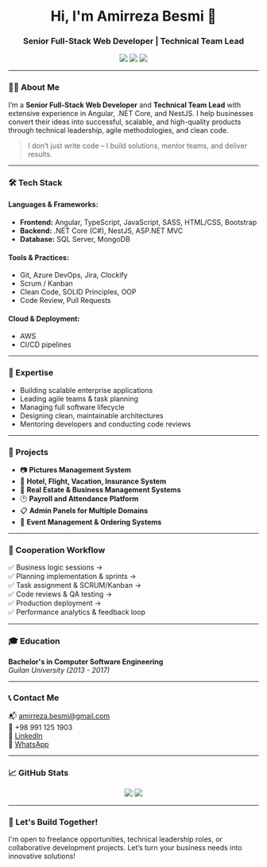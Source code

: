 <h1 align="center">Hi, I'm Amirreza Besmi 👋</h1>
<h3 align="center">Senior Full-Stack Web Developer | Technical Team Lead</h3>

<p align="center">
  <a href="mailto:amirreza.besmi@gmail.com"><img src="https://img.shields.io/badge/email-D14836?style=for-the-badge&logo=gmail&logoColor=white" /></a>
  <a href="https://www.linkedin.com/in/amirreza-besmi"><img src="https://img.shields.io/badge/linkedin-%230077B5.svg?style=for-the-badge&logo=linkedin&logoColor=white" /></a>
  <a href="https://wa.me/989911251903"><img src="https://img.shields.io/badge/whatsapp-25D366?style=for-the-badge&logo=whatsapp&logoColor=white" /></a>
</p>

---

### 👨‍💻 About Me

I’m a **Senior Full-Stack Web Developer** and **Technical Team Lead** with extensive experience in Angular, .NET Core, and NestJS. I help businesses convert their ideas into successful, scalable, and high-quality products through technical leadership, agile methodologies, and clean code.

> I don’t just write code – I build solutions, mentor teams, and deliver results.

---

### 🛠️ Tech Stack

#### Languages & Frameworks:
- **Frontend:** Angular, TypeScript, JavaScript, SASS, HTML/CSS, Bootstrap
- **Backend:** .NET Core (C#), NestJS, ASP.NET MVC
- **Database:** SQL Server, MongoDB

#### Tools & Practices:
- Git, Azure DevOps, Jira, Clockify
- Scrum / Kanban
- Clean Code, SOLID Principles, OOP
- Code Review, Pull Requests

#### Cloud & Deployment:
- AWS
- CI/CD pipelines

---

### 🧠 Expertise

- Building scalable enterprise applications
- Leading agile teams & task planning
- Managing full software lifecycle
- Designing clean, maintainable architectures
- Mentoring developers and conducting code reviews

---

### 📌 Projects

- 📷 **Pictures Management System**
- 🏨 **Hotel, Flight, Vacation, Insurance System**
- 🏢 **Real Estate & Business Management Systems**
- 🕐 **Payroll and Attendance Platform**
- 📋 **Admin Panels for Multiple Domains**
- 🎫 **Event Management & Ordering Systems**

---

### 🧩 Cooperation Workflow

✅ Business logic sessions →  
✅ Planning implementation & sprints →  
✅ Task assignment & SCRUM/Kanban →  
✅ Code reviews & QA testing →  
✅ Production deployment →  
✅ Performance analytics & feedback loop

---

### 🎓 Education

**Bachelor's in Computer Software Engineering**  
_Guilan University (2013 - 2017)_

---

### 📞 Contact Me

📬 amirreza.besmi@gmail.com  
📱 +98 991 125 1903  
🔗 [LinkedIn](https://www.linkedin.com/in/amirreza-besmi)  
💬 [WhatsApp](https://wa.me/989911251903)

---

### 📈 GitHub Stats

<p align="center">
  <img src="https://github-readme-stats.vercel.app/api?username=amirreza-besmi&show_icons=true&theme=tokyonight" />
  <img src="https://github-readme-stats.vercel.app/api/top-langs/?username=amirreza-besmi&layout=compact&theme=tokyonight" />
</p>

---

### 🤝 Let's Build Together!

I'm open to freelance opportunities, technical leadership roles, or collaborative development projects. Let’s turn your business needs into innovative solutions!
